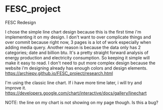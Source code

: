 # FESC_project
FESC Redesign

I chose the simple line chart design because this is the first time i'm implementing it on my design. I don't want to over complicate things and over commit because
right now, 3 pages is a lot of work especially when adding media query. Another reason is because the data only has 2 categories; date and 
billion btu. It's a pretty straight forward analysis of energy production and electricity consumption. So keeping it simple will make it easy to read. I don't need to put more complex design because the website i'm designing already has enough colors and design elements.
https://archiepv.github.io/FESC_project/research.html

I'm using the classic line chart. If i have more time later, i will try and improve it.
https://developers.google.com/chart/interactive/docs/gallery/linechart

NOTE: the line on my chart is not showing on my page though. Is this a bug?
